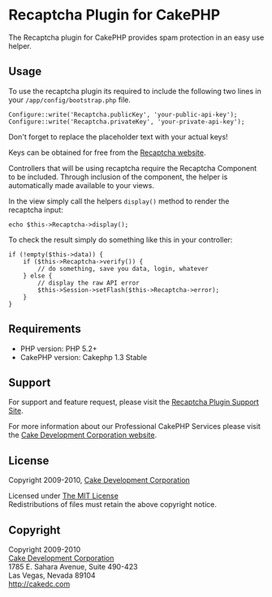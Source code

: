 # Recaptcha Plugin for CakePHP #

The Recaptcha plugin for CakePHP provides spam protection in an easy use helper.

## Usage ##

To use the recaptcha plugin its required to include the following two lines in your `/app/config/bootstrap.php` file.

	Configure::write('Recaptcha.publicKey', 'your-public-api-key');
	Configure::write('Recaptcha.privateKey', 'your-private-api-key');

Don't forget to replace the placeholder text with your actual keys!

Keys can be obtained for free from the [Recaptcha website](http://www.google.com/recaptcha).

Controllers that will be using recaptcha require the Recaptcha Component to be included. Through inclusion of the component, the helper is automatically made available to your views.

In the view simply call the helpers `display()` method to render the recaptcha input:

	echo $this->Recaptcha->display();

To check the result simply do something like this in your controller:

	if (!empty($this->data)) {
		if ($this->Recaptcha->verify()) {
			// do something, save you data, login, whatever
		} else {
			// display the raw API error
			$this->Session->setFlash($this->Recaptcha->error);
		}
	}

## Requirements ##

* PHP version: PHP 5.2+
* CakePHP version: Cakephp 1.3 Stable

## Support ##

For support and feature request, please visit the [Recaptcha Plugin Support Site](http://cakedc.lighthouseapp.com/projects/60546-recaptcha-plugin/).

For more information about our Professional CakePHP Services please visit the [Cake Development Corporation website](http://cakedc.com).

## License ##

Copyright 2009-2010, [Cake Development Corporation](http://cakedc.com)

Licensed under [The MIT License](http://www.opensource.org/licenses/mit-license.php)<br/>
Redistributions of files must retain the above copyright notice.

## Copyright ###

Copyright 2009-2010<br/>
[Cake Development Corporation](http://cakedc.com)<br/>
1785 E. Sahara Avenue, Suite 490-423<br/>
Las Vegas, Nevada 89104<br/>
http://cakedc.com<br/>
